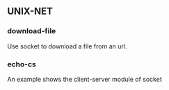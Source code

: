 ## UNIX-NET ##

### download-file ###
Use socket to download a file from an url.

### echo-cs ###
An example shows the client-server module of socket
